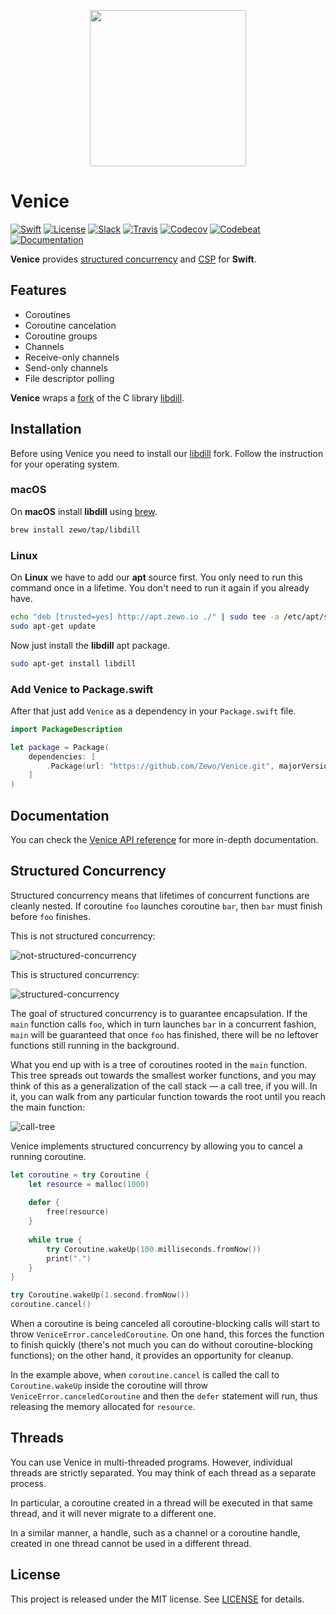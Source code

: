 <p align="center">
<img src="https://github.com/Zewo/Venice/blob/master/Images/header.png?raw=true" width="250" />
</p>

# Venice

[![Swift][swift-badge]][swift-url]
[![License][mit-badge]][mit-url]
[![Slack][slack-badge]][slack-url]
[![Travis][travis-badge]][travis-url]
[![Codecov][codecov-badge]][codecov-url]
[![Codebeat][codebeat-badge]][codebeat-url]
[![Documentation][docs-badge]][docs-url]

**Venice** provides [structured concurrency](http://libdill.org//structured-concurrency.html) and [CSP](https://en.wikipedia.org/wiki/Communicating_sequential_processes) for **Swift**.

## Features

- Coroutines
- Coroutine cancelation
- Coroutine groups
- Channels
- Receive-only channels
- Send-only channels
- File descriptor polling

**Venice** wraps a [fork](https://github.com/Zewo/libdill) of the C library [libdill](https://github.com/sustrik/libdill).

## Installation

Before using Venice you need to install our [libdill](https://github.com/Zewo/libdill) fork. Follow the instruction for your operating system.

### macOS

On **macOS** install **libdill** using [brew](https://brew.sh).

```sh
brew install zewo/tap/libdill
```

### Linux

On **Linux** we have to add our **apt** source first. You only need to run this command once in a lifetime. You don't need to run it again if you already have.

```sh
echo "deb [trusted=yes] http://apt.zewo.io ./" | sudo tee -a /etc/apt/sources.list
sudo apt-get update
```

Now just install the **libdill** apt package.

```sh
sudo apt-get install libdill
```

### Add **Venice** to **Package.swift**

After that just add `Venice` as a dependency in your `Package.swift` file.

```swift
import PackageDescription

let package = Package(
    dependencies: [
        .Package(url: "https://github.com/Zewo/Venice.git", majorVersion: 0, minor: 19)
    ]
)
```

## Documentation

You can check the [Venice API reference](http://zewo.github.io/Venice/) for more in-depth documentation.

## Structured Concurrency

Structured concurrency means that lifetimes of concurrent functions are cleanly nested. If coroutine `foo` launches coroutine `bar`, then `bar` must finish before `foo` finishes.

This is not structured concurrency:

![not-structured-concurrency](http://libdill.org/index1.jpeg "Not Structured Concurrency")

This is structured concurrency:

![structured-concurrency](http://libdill.org/index2.jpeg "Structured Concurrency")

The goal of structured concurrency is to guarantee encapsulation. If the `main` function calls `foo`, which in turn launches `bar` in a concurrent fashion, `main` will be guaranteed that once `foo` has finished, there will be no leftover functions still running in the background.

What you end up with is a tree of coroutines rooted in the `main` function. This tree spreads out towards the smallest worker functions, and you may think of this as a generalization of the call stack — a call tree, if you will. In it, you can walk from any particular function towards the root until you reach the main function:

![call-tree](http://libdill.org/index3.jpeg "Call Tree")

Venice implements structured concurrency by allowing you to cancel a running coroutine.

```swift
let coroutine = try Coroutine {
    let resource = malloc(1000)
    
    defer {
        free(resource)
    }
    
    while true {
        try Coroutine.wakeUp(100.milliseconds.fromNow())
        print(".")
    }
}

try Coroutine.wakeUp(1.second.fromNow())
coroutine.cancel()
```

 When a coroutine is being canceled all coroutine-blocking calls will start to throw `VeniceError.canceledCoroutine`. On one hand, this forces the function to finish quickly (there's not much you can do without coroutine-blocking functions); on the other hand, it provides an opportunity for cleanup.

In the example above, when `coroutine.cancel` is called the call to `Coroutine.wakeUp` inside the coroutine will throw `VeniceError.canceledCoroutine` and then the `defer` statement will run, thus releasing the memory allocated for `resource`.

## Threads

You can use Venice in multi-threaded programs. However, individual threads are strictly separated. You may think of each thread as a separate process.

In particular, a coroutine created in a thread will be executed in that same thread, and it will never migrate to a different one.

In a similar manner, a handle, such as a channel or a coroutine handle, created in one thread cannot be used in a different thread.

## License

This project is released under the MIT license. See [LICENSE](LICENSE) for details.

[swift-badge]: https://img.shields.io/badge/Swift-3.1-orange.svg?style=flat
[swift-url]: https://swift.org

[mit-badge]: https://img.shields.io/badge/License-MIT-blue.svg?style=flat
[mit-url]: https://tldrlegal.com/license/mit-license

[slack-image]: http://s13.postimg.org/ybwy92ktf/Slack.png
[slack-badge]: https://zewo-slackin.herokuapp.com/badge.svg
[slack-url]: http://slack.zewo.io

[travis-badge]: https://travis-ci.org/Zewo/Venice.svg?branch=master
[travis-url]: https://travis-ci.org/Zewo/Venice

[codecov-badge]: https://codecov.io/gh/Zewo/Venice/branch/master/graph/badge.svg
[codecov-url]: https://codecov.io/gh/Zewo/Venice

[codebeat-badge]: https://codebeat.co/badges/bd12fff5-d499-4636-83e6-d4edf89585c5
[codebeat-url]: https://codebeat.co/projects/github-com-zewo-venice

[docs-badge]: http://zewo.github.io/Venice/badge.svg
[docs-url]: http://zewo.github.io/Venice
